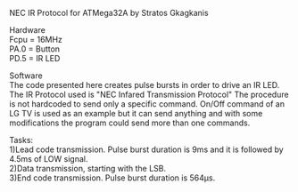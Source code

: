 NEC IR Protocol for ATMega32A
	by Stratos Gkagkanis

Hardware  
Fcpu = 16MHz  
PA.0 = Button  
PD.5 = IR LED  

Software  
The code presented here creates pulse bursts in order to drive an IR LED.
The IR Protocol used is "NEC Infared Transmission Protocol"
The procedure is not hardcoded to send only a specific command.
On/Off command of an LG TV is used as an example but it can send anything
and with some modifications the program could send more than one commands.

Tasks:  
1)Lead code transmission. Pulse burst duration is 9ms and it is followed by 4.5ms of LOW signal.  
2)Data transmission, starting with the LSB.  
3)End code transmission. Pulse burst duration is 564μs.  


